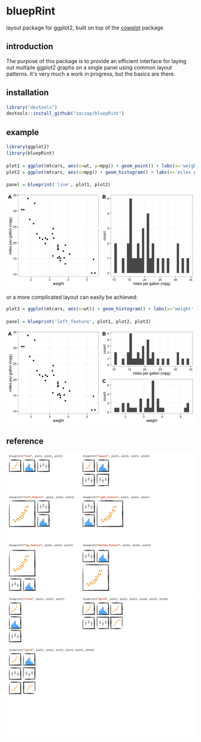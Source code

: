 # bluepRint
layout package for ggplot2, built on top of the [cowplot](https://github.com/wilkelab/cowplot) package

## introduction
The purpose of this package is to provide an efficient interface for laying out multiple ggplot2 graphs on a single panel using common layout patterns. It's very much a work in progress, but the basics are there.

## installation
```R
library("devtools")
devtools::install_github("zaczap/bluepRint")
```
## example

```R
library(ggplot2)
library(bluepRint)

plot1 = ggplot(mtcars, aes(x=wt, y=mpg)) + geom_point() + labs(x='weight',y='miles per gallon (mpg)') + theme_bw()
plot2 = ggplot(mtcars, aes(x=mpg)) + geom_histogram() + labs(x='miles per gallon (mpg)', y='count') + theme_bw()

panel = blueprint('line', plot1, plot2)
```

![example panel 1](https://raw.githubusercontent.com/zaczap/bluepRint/master/images/example1.png)

or a more complicated layout can easily be achieved:

```R
plot3 = ggplot(mtcars, aes(x=wt)) + geom_histogram() + labs(x='weight', y='count') + theme_bw()

panel = blueprint('left_feature', plot1, plot2, plot3)
```
![example panel 2](https://raw.githubusercontent.com/zaczap/bluepRint/master/images/example2.png)


## reference

![blueprint styles](https://raw.githubusercontent.com/zaczap/bluepRint/master/images/styles.png)
![blueprint styles](https://raw.githubusercontent.com/zaczap/bluepRint/master/images/styles2.png)

